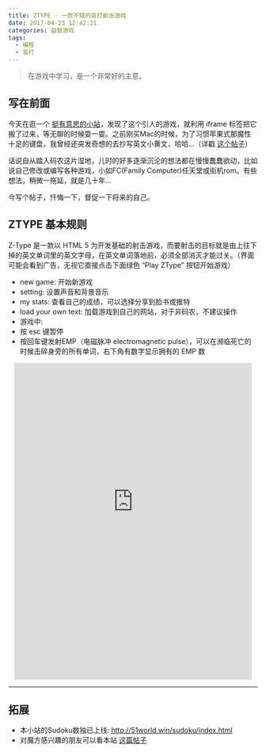 ```yaml
---
title: ZTYPE - 一款不错的盲打射击游戏
date: 2017-04-23 12:42:21
categories: 益智游戏
tags:
  - 编程
  - 盲打
---
```

<blockquote class="blockquote-center">在游戏中学习，是一个非常好的主意。</blockquote>

<!--more-->

## 写在前面

今天在逛一个 [挺有意思的小站](http://www.atool.org/about.php "挺有意思的小站")，发现了这个引人的游戏，就利用 iframe 标签把它搬了过来，等无聊的时候耍一耍。之前刚买Mac的时候，为了习惯苹果式那魔性十足的键盘，我曾经还突发奇想的去抄写英文小黄文，哈哈...（详戳 [这个帖子](http://51world.win/2016/12/18/%E7%BC%96%E7%A8%8B%E9%82%A3%E7%82%B9%E4%BA%8B%E5%84%BF-Sex%20and%20Seduction-20%20Erotic%20Stories/ "这个帖子")）

话说自从踏入码农这片湿地，儿时的好多逐渐沉沦的想法都在慢慢蠢蠢欲动，比如说自己修改或编写各种游戏，小如FC(Family Computer)任天堂或街机rom。有些想法，稍微一拖延，就是几十年...

今写个帖子，忏悔一下，督促一下将来的自己。

## ZTYPE 基本规则

Z-Type 是一款以 HTML 5 为开发基础的射击游戏，而要射击的目标就是由上往下掉的英文单词里的英文字母，在英文单词落地前，必须全部消灭才能过关。（界面可能会看到广告，无视它直接点击下面绿色 “Play ZType” 按钮开始游戏）

- new game: 开始新游戏
- setting: 设置声音和背景音乐
- my stats: 查看自己的成绩，可以选择分享到脸书或推特
- load your own text: 加载游戏到自己的网站，对于非码农，不建议操作
- 游戏中:  
 - 按 esc 键暂停
 - 按回车键发射EMP（电磁脉冲 electromagnetic pulse），可以在濒临死亡的时候击碎身旁的所有单词，右下角有数字显示拥有的 EMP 数

<div style="width:480px;overflow:hidden;margin:0 auto;">
  <div style="margin-top:-80px;">
    <iframe allowTransparency="true" src="http://zty.pe/" height="720" width="480" frameborder="0" scrolling="no"></iframe>
  </div>
</div>

---

## 拓展

- 本小站的Sudoku数独已上线: http://51world.win/sudoku/index.html
- 对魔方感兴趣的朋友可以看本站 [这篇帖子](http://51world.win/2017/03/06/%E7%9B%8A%E6%99%BA%E6%B8%B8%E6%88%8F-%E9%AD%94%E6%96%B9/ "对魔方感兴趣的朋友可以点击")
